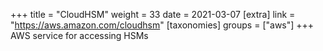 +++
title = "CloudHSM"
weight = 33
date = 2021-03-07
[extra]
link = "https://aws.amazon.com/cloudhsm"
[taxonomies]
groups = ["aws"]
+++
AWS service for accessing HSMs

